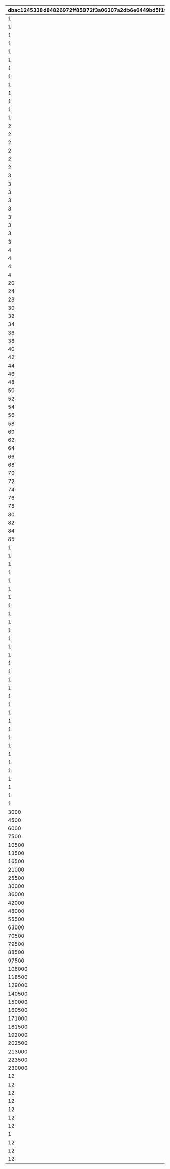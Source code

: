 |dbac1245338d84826972ff85972f3a06307a2db6e6449bd5f1f167cbda9e78c6|6b734e6f3337bd36bb774a2f185d901b0324060248b0ce7aaddb108cf880d74f|bde81d79a4a6c29dc7326d9fab17e11ecee76f5ba705e3791c88c357e9d6b1d6|5e8ca875342e8aeecc1d03d7f027421bb4e44df0971fb0fc326bed8179810e2c|2898deecb631339befe1e3aa31bdf5a3eecc913a3fcf7563170bec864e2c99e5|ac32a9a29dd47ec70bc0944db21e80b66977dfc9e8a93ab55b43be73e8e9fe86|43df1d24d8f0da43fb00eec857ab6075a6ed957065a09eee813248fef57b7029|1f444120f2cdccd5f568e446096d6fc319459a0a328c5029007015b6654253ce|42be14b9798159ac43c4338a837a438d54aeec2d520d7473f71c9998d44c92dc|
| --- | --- | --- | --- | --- | --- | --- | --- | --- |
|1|2|23001|21600|||2|1|1|
|1|2|23001|19800|||3|1|2|
|1|2|23001|18000|||3|1|3|
|1|2|23001|16200|||3|1|4|
|1|2|23001|14400|||4|1|5|
|1|2|23001|12960|||4|1|6|
|1|2|23001|11520|||5|1|7|
|1|2|23001|10080|||6|1|8|
|1|2|23001|8640|||7|1|9|
|1|2|23001|7200|||8|1|10|
|1|2|23001|5760|||10|1|11|
|1|2|23001|5040|||12|1|12|
|1|2|23001|4320|||14|1|13|
|2|2|23001|7200|||16|1|14|
|2|2|23001|5400|||18|1|15|
|2|2|23001|5040|||18|1|16|
|2|2|23001|4800|||18|1|17|
|2|2|23001|4500|||20|1|18|
|2|2|23001|4320|||20|1|19|
|3|2|23001|6000|||24|1|20|
|3|2|23001|5700|||48|1|21|
|3|2|23001|5400|||48|1|22|
|3|2|23001|5220|||51|1|23|
|3|2|23001|4980|||54|1|24|
|3|2|23001|4800|||54|1|25|
|3|2|23001|4500|||60|1|26|
|3|2|23001|4320|||60|1|27|
|3|2|23001|4200|||63|1|28|
|4|2|23001|5400|||64|1|29|
|4|2|23001|5220|||68|1|30|
|4|2|23001|5040|||72|1|31|
|4|2|23001|4920|||72|1|32|
|20|6|93001|21600|||80|2|1|
|24|6|93001|21600|||96|2|2|
|28|6|93001|21600|||112|2|3|
|30|6|93001|21600|||120|2|4|
|32|6|93001|21600|||128|2|5|
|34|6|93001|21600|||136|2|6|
|36|6|93001|21600|||144|2|7|
|38|6|93001|21600|||152|2|8|
|40|6|93001|21600|||160|2|9|
|42|6|93001|21600|||168|2|10|
|44|6|93001|21600|||176|2|11|
|46|6|93001|21600|||184|2|12|
|48|6|93001|21600|||192|2|13|
|50|6|93001|21600|||200|2|14|
|52|6|93001|21600|||208|2|15|
|54|6|93001|21600|||216|2|16|
|56|6|93001|21600|||224|2|17|
|58|6|93001|21600|||232|2|18|
|60|6|93001|21600|||240|2|19|
|62|6|93001|21600|||248|2|20|
|64|6|93001|21600|||256|2|21|
|66|6|93001|21600|||264|2|22|
|68|6|93001|21600|||272|2|23|
|70|6|93001|21600|||280|2|24|
|72|6|93001|21600|||288|2|25|
|74|6|93001|21600|||296|2|26|
|76|6|93001|21600|||304|2|27|
|78|6|93001|21600|||312|2|28|
|80|6|93001|21600|||320|2|29|
|82|6|93001|21600|||328|2|30|
|84|6|93001|21600|||336|2|31|
|85|6|93001|21600|||340|2|32|
|1|2|20001|14400|||3|3|1|
|1|2|20001|9600|||5|3|2|
|1|2|20001|7200|||7|3|3|
|1|2|20001|5400|||10|3|4|
|1|2|20001|3600|||15|3|5|
|1|2|20002|9600|||6|3|6|
|1|2|20002|7200|||8|3|7|
|1|2|20002|4800|||12|3|8|
|1|2|20002|3600|||16|3|9|
|1|2|20002|2700|||20|3|10|
|1|2|20003|10800|||6|3|11|
|1|2|20003|9000|||8|3|12|
|1|2|20003|7200|||12|3|13|
|1|2|20003|5400|||16|3|14|
|1|2|20003|3600|||20|3|15|
|1|2|20003|2880|||30|3|16|
|1|2|20004|12600|||7|3|17|
|1|2|20004|11400|||8|3|18|
|1|2|20004|10200|||9|3|19|
|1|2|20004|9300|||10|3|20|
|1|2|20004|8700|||10|3|21|
|1|2|20004|6600|||13|3|22|
|1|2|20004|6300|||14|3|23|
|1|2|20004|6000|||15|3|24|
|1|2|20004|5700|||15|3|25|
|1|2|20004|5400|||16|3|26|
|1|2|20004|5100|||17|3|27|
|1|2|20004|4860|||18|3|28|
|1|2|20004|4620|||19|3|29|
|1|2|20004|4440|||20|3|30|
|1|2|20004|4260|||21|3|31|
|1|2|20004|4080|||22|3|32|
|3000|12|94002|21600|||12000|4|1|
|4500|12|94002|21600|||18000|4|2|
|6000|12|94002|21600|||24000|4|3|
|7500|12|94002|21600|||30000|4|4|
|10500|12|94002|21600|||42000|4|5|
|13500|12|94002|21600|||54000|4|6|
|16500|12|94002|21600|||66000|4|7|
|21000|12|94002|21600|||84000|4|8|
|25500|12|94002|21600|||102000|4|9|
|30000|12|94002|21600|||120000|4|10|
|36000|12|94002|21600|||144000|4|11|
|42000|12|94002|21600|||168000|4|12|
|48000|12|94002|21600|||192000|4|13|
|55500|12|94002|21600|||222000|4|14|
|63000|12|94002|21600|||252000|4|15|
|70500|12|94002|21600|||282000|4|16|
|79500|12|94002|21600|||318000|4|17|
|88500|12|94002|21600|||354000|4|18|
|97500|12|94002|21600|||390000|4|19|
|108000|12|94002|21600|||432000|4|20|
|118500|12|94002|21600|||474000|4|21|
|129000|12|94002|21600|||516000|4|22|
|140500|12|94002|21600|||562000|4|23|
|150000|12|94002|21600|||600000|4|24|
|160500|12|94002|21600|||642000|4|25|
|171000|12|94002|21600|||684000|4|26|
|181500|12|94002|21600|||726000|4|27|
|192000|12|94002|21600|||768000|4|28|
|202500|12|94002|21600|||810000|4|29|
|213000|12|94002|21600|||852000|4|30|
|223500|12|94002|21600|||894000|4|31|
|230000|12|94002|21600|||920000|4|32|
|12|6|93001|21600|||48|5|1|
|12|6|93001|21600|||48|6|1|
|12|6|93001|21600|||48|7|1|
|12|6|93001|21600|||48|8|1|
|12|6|93001|21600|||48|11|1|
|12|6|93001|21600|||48|12|1|
|12|6|93001|21600|||48|19|1|
|1|0|0|0|14999999999|4999999999|0|23|0|
|12|6|93001|21600|||48|25|1|
|12|6|93001|21600|||48|28|1|
|12|6|93001|21600|||48|30|1|